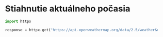 # Stiahnutie aktuálneho počasia

```python
import httpx

response = httpx.get("https://api.openweathermap.org/data/2.5/weather&unitx=metric&q=kosice,sk&appid=")
```
